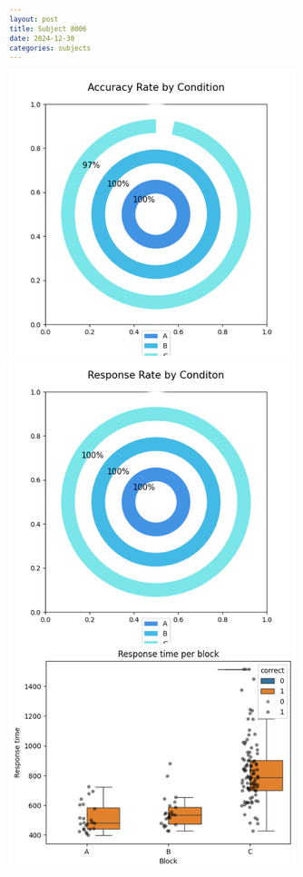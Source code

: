 ```yaml
---
layout: post
title: Subject 8006
date: 2024-12-30
categories: subjects
---
```


![](data/8006/run-5/8006_accuracy_rate.png)
![](data/8006/run-5/8006_response_rate.png)
![](data/8006/run-5/8006_rt.png)
